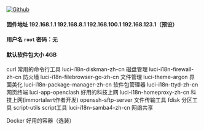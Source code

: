 [![Github](https://img.shields.io/badge/Release文件可在国内加速站下载-FC7C0D?logo=github&logoColor=fff&labelColor=000&style=for-the-badge)](https://wkdaily.cpolar.top/archives/1) 
#### 固件地址 192.168.1.1 192.168.8.1 192.168.100.1 192.168.123.1（预设）
#### 用户名 `root` 密码：无
#### 默认软件包大小 4GB


curl 常用的命令行工具
luci-i18n-diskman-zh-cn 磁盘管理
luci-i18n-firewall-zh-cn 防火墙
luci-i18n-filebrowser-go-zh-cn 文件管理
luci-theme-argon 界面美化
luci-i18n-package-manager-zh-cn  软件包管理器
luci-i18n-ttyd-zh-cn 网页终端
luci-app-openclash 好用的科技上网
luci-i18n-homeproxy-zh-cn 科技上网(immortalwrt作者开发)
openssh-sftp-server 文件传输工具
fdisk 分区工具
script-utils script工具
luci-i18n-samba4-zh-cn 网络共享

Docker 好用的容器（选装）
